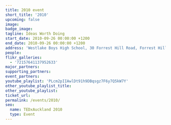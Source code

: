 ```yaml
---
title: 2010 event
short_title: '2010'
upcoming: false
image:
badge_image:
tagline: Ideas Worth Doing
start_date: 2010-09-26 00:00:00 +1200
end_date: 2010-09-26 00:00:00 +1200
address: 'Westlake Boys High School, 30 Forrest Hill Road, Forrest Hill, Auckland 0620'
people:
flikr_galleries:
  - '72157641137952633'
major_partners:
supporting_partners:
event_partners:
youtube_playlist: 'PLcm2pIIAwlDt91h9DBqsgz7F6y7Q5kW7Y'
other_youtube_playlist_title:
other_youtube_playlist:
ticket_url:
permalink: /events/2010/
seo:
  name: TEDxAuckland 2010
  type: Event
---
```

